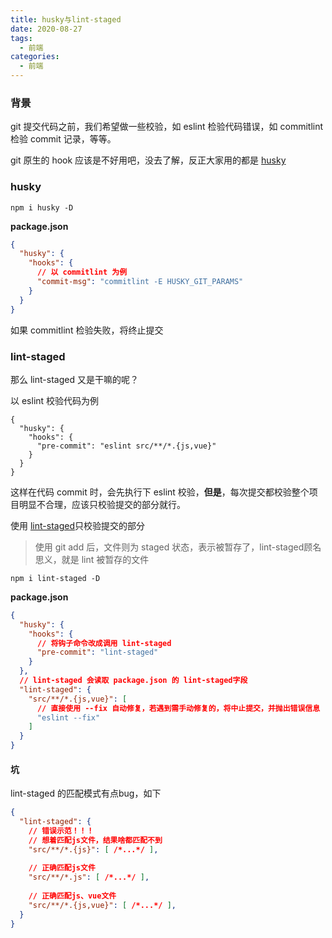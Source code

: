 ```yaml
---
title: husky与lint-staged
date: 2020-08-27
tags:
  - 前端
categories:
  - 前端
---
```


### 背景

git 提交代码之前，我们希望做一些校验，如 eslint 检验代码错误，如 commitlint 检验 commit 记录，等等。

git 原生的 hook 应该是不好用吧，没去了解，反正大家用的都是 [husky](https://github.com/typicode/husky)

### husky

```shell
npm i husky -D
```

**package.json**

```json
{
  "husky": {
    "hooks": {
      // 以 commitlint 为例
      "commit-msg": "commitlint -E HUSKY_GIT_PARAMS"
    }
  }
}
```

如果 commitlint 检验失败，将终止提交

### lint-staged

那么 lint-staged 又是干嘛的呢？

以 eslint 校验代码为例

```
{
  "husky": {
    "hooks": {
      "pre-commit": "eslint src/**/*.{js,vue}"
    }
  }
}
```

这样在代码 commit 时，会先执行下 eslint 校验，**但是**，每次提交都校验整个项目明显不合理，应该只校验提交的部分就行。

使用 [lint-staged](https://github.com/okonet/lint-staged)只校验提交的部分

> 使用 git add 后，文件则为 staged 状态，表示被暂存了，lint-staged顾名思义，就是 lint 被暂存的文件

```shell
npm i lint-staged -D
```

**package.json**

```json
{
  "husky": {
    "hooks": {
      // 将钩子命令改成调用 lint-staged
      "pre-commit": "lint-staged"
    }
  },
  // lint-staged 会读取 package.json 的 lint-staged字段
  "lint-staged": {
    "src/**/*.{js,vue}": [
      // 直接使用 --fix 自动修复，若遇到需手动修复的，将中止提交，并抛出错误信息
      "eslint --fix"
    ]
  }
}
```

#### 坑

lint-staged 的匹配模式有点bug，如下

```json
{
  "lint-staged": {
    // 错误示范！！！
    // 想着匹配js文件，结果啥都匹配不到
    "src/**/*.{js}": [ /*...*/ ],   
 
    // 正确匹配js文件
    "src/**/*.js": [ /*...*/ ],   
 
    // 正确匹配js、vue文件
    "src/**/*.{js,vue}": [ /*...*/ ],   
  }
}
```

 
